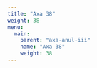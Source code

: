 ```yaml
---
title: "Axa 38"
weight: 38
menu:
  main:
    parent: "axa-anul-iii"
    name: "Axa 38"
    weight: 38
---
```

